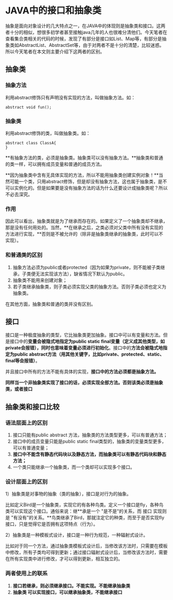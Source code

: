 # JAVA中的接口和抽象类

抽象是面向对象设计的几大特点之一，在JAVA中的体现则是抽象类和接口。这两者十分的相似，想很多初学者甚至接触java几年的人也很难分清他们。今天笔者在查看集合类相关的代码的时候，发现了有部分是接口如List、Map等，有部分是抽象类如AbstractList、AbstractSet等，由于对两者不是十分的清楚，比较迷惑。所以今天笔者在本文则主要介绍下这两者的区别。

## 抽象类

### 抽象方法

利用abstract修饰只有声明没有实现的方法，叫做抽象方法。如：

	abstract void fun();

### 抽象类

利用abstract修饰的类，叫做抽象类。如：
	
	abstract class ClassA{
	}

**有抽象方法的类，必须是抽象类。抽象类可以没有抽象方法。**抽象类和普通的类一样，可以拥有成员变量和普通的成员方法。

**因为抽象类中含有无具体实现的方法，所以不能用抽象类创建实例对象！**当然可能一个类，只用abstract修饰，但是却没有抽象方法，这也属于抽象类，是不可以实例化的。但是如果要是没有抽象方法的话为什么还要设计成抽象类呢？所以不必去深究。

### 作用

因此可以看出，抽象类就是为了继承而存在的。如果定义了一个抽象类却不继承，那是没有任何用处的。当然，**在继承之后，之类必须对父类中所有没有实现的方法进行实现，**否则是不被允许的（除非是抽象类继承的抽象类，此时可以不实现）。

### 和普通类的区别

1. 抽象方法必须为public或者protected（因为如果为private，则不能被子类继承，子类便无法实现该方法），缺省情况下默认为public。
2. 抽象类不能用来创建对象；
3. 若子类继承抽象类，则子类必须实现父类的抽象方法。否则子类必须也定义为抽象类。

在其他方面，抽象类和普通的类并没有区别。
　　
## 接口

接口是一种极度抽象的类型，它比抽象类更加抽象。接口中可以有变量和方法。但是接口中的**变量会被隐式地指定为public static final变量（定义成其他类型，如private会报错），同时也意味着变量必须进行初始化**。接口中的**方法会被隐式地指定为public abstract方法（用其他关键字，比如private、protected、static、 final等会报错）**。

并且接口中所有的方法不能有具体的实现，**接口中的方法必须都是抽象方法。**

**同样当一个非抽象类实现了接口的话，必须实现全部方法。否则该类必须是抽象类，或者接口**

## 抽象类和接口比较

### 语法层面上的区别

1. 接口只能有public abstract 方法，抽象类的方法类型更多，可以有普通方法；
2. 接口中的成员变量只能是public static final类型的，抽象类的变量类型更多，可以有普通变量；
3. **接口中不能含有静态代码块以及静态方法，而抽象类可以有静态代码块和静态方法；**
4. 一个类只能继承一个抽象类，而一个类却可以实现多个接口。

### 设计层面上的区别

1）抽象类是对事物的抽象（类的抽象），接口是对行为的抽象。

比如定义Bird是一个抽象类，实现它的有各种鸟类。定义一个接口是fly，各种鸟类可以实现这个接口。通俗来说：继**承是一个 "是不是"的关系，而 接口 实现则是 "有没有"的关系。**鸟类继承了Bird，那就注定它的种类，而至于是否实现fly接口，只是觉得它是否拥有这项特点（行为）。

2）抽象类是一种模板式设计，接口是一种行为规范，一种辐射式设计。

比如对于同一个方法，通过抽象类模板式设计后，当修改该方法时，只需要在模板中修改，所有子类均可得到更新；通过接口辐射式设计后，当修改该方法时，需要在所有实现类中进行修改，才可以得到更新，相互独立的。

### 两者使用上的联系

1. **接口若继承，则必须继承接口。不能实现。不能继承抽象类**
2. **抽象类 可以实现接口，可以继承抽象类，不能继承接口**